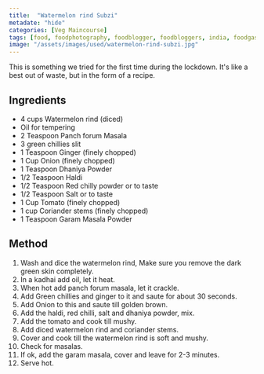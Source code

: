 ```yaml
---
title:  "Watermelon rind Subzi"
metadate: "hide"
categories: [Veg Maincourse]
tags: [food, foodphotography, foodblogger, foodbloggers, india, foodgasm, indianfood, love, foodcoma, foodporn,indiancooking, indianrecipe, foodlovers, indianfood, indianfoodbloggers, foodiesofinstagram, foodlove, indian, indiancouple, eatlocal, eathealthy, eatwell, desifood, trending, tasty, taste, yummyinmytummy, foodie, instafood, instafoodie, foodstagram, instagood, passionatepaprika, foodblog, easy, indian, recipe, mothersrecipe, cooking, easycooking, easyrecipe, simple, simplefood ]
image: "/assets/images/used/watermelon-rind-subzi.jpg"
---
```


This is something we tried for the first time during the lockdown. It's like a best out of waste, but in the form of a recipe.  

## Ingredients

- 4 cups Watermelon rind (diced)
- Oil for tempering
- 2 Teaspoon Panch forum Masala
- 3 green chillies slit
- 1 Teaspoon Ginger (finely chopped)
- 1 Cup Onion (finely chopped)
- 1 Teaspoon Dhaniya Powder
- 1/2 Teaspoon Haldi
- 1/2 Teaspoon Red chilly powder or to taste
- 1/2 Teaspoon Salt or to taste
- 1 Cup Tomato (finely chopped)
- 1 cup Coriander stems (finely chopped)
- 1 Teaspoon Garam Masala Powder

## Method

1. Wash and dice the watermelon rind, Make sure you remove the dark green skin completely. 
2. In a kadhai add oil, let it heat.
3. When hot add panch forum masala, let it crackle.
4. Add Green chillies and ginger to it and saute for about 30 seconds. 
5. Add Onion to this and saute till golden brown. 
6. Add the haldi, red chilli, salt and dhaniya powder, mix.
7. Add the tomato and cook till mushy.
8. Add diced watermelon rind and coriander stems. 
9. Cover and cook till the watermelon rind is soft and mushy.
10. Check for masalas. 
11. If ok, add the garam masala, cover and leave for 2-3 minutes. 
12. Serve hot. 

